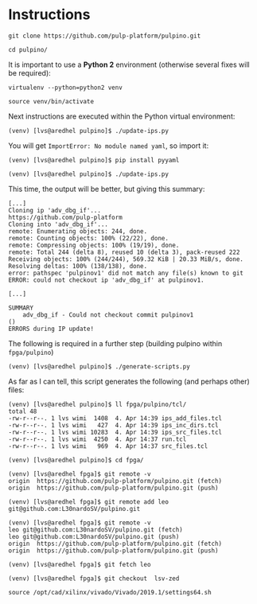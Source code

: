 # Instructions

```
git clone https://github.com/pulp-platform/pulpino.git
```

```
cd pulpino/
```

It is important to use a **Python 2**  environment (otherwise several fixes will be required):

```
virtualenv --python=python2 venv
```

```
source venv/bin/activate
```

Next instructions are executed within the Python virtual environment:

```
(venv) [lvs@aredhel pulpino]$ ./update-ips.py
```

You will get `ImportError: No module named yaml`, so import it:

```
(venv) [lvs@aredhel pulpino]$ pip install pyyaml
```

```
(venv) [lvs@aredhel pulpino]$ ./update-ips.py
```

This time, the output will be better, but giving this summary:

```
[...]
Cloning ip 'adv_dbg_if'...
https://github.com/pulp-platform
Cloning into 'adv_dbg_if'...
remote: Enumerating objects: 244, done.
remote: Counting objects: 100% (22/22), done.
remote: Compressing objects: 100% (19/19), done.
remote: Total 244 (delta 8), reused 10 (delta 3), pack-reused 222
Receiving objects: 100% (244/244), 569.32 KiB | 20.33 MiB/s, done.
Resolving deltas: 100% (138/138), done.
error: pathspec 'pulpinov1' did not match any file(s) known to git
ERROR: could not checkout ip 'adv_dbg_if' at pulpinov1.

[...]

SUMMARY
    adv_dbg_if - Could not checkout commit pulpinov1
()
ERRORS during IP update!
```

The following is required in a further step (building pulpino within `fpga/pulpino`) 

```
(venv) [lvs@aredhel pulpino]$ ./generate-scripts.py
```

As far as I can tell, this script generates the following (and perhaps other) files:

```
(venv) [lvs@aredhel pulpino]$ ll fpga/pulpino/tcl/
total 48
-rw-r--r--. 1 lvs wimi  1408  4. Apr 14:39 ips_add_files.tcl
-rw-r--r--. 1 lvs wimi   427  4. Apr 14:39 ips_inc_dirs.tcl
-rw-r--r--. 1 lvs wimi 10283  4. Apr 14:39 ips_src_files.tcl
-rw-r--r--. 1 lvs wimi  4250  4. Apr 14:37 run.tcl
-rw-r--r--. 1 lvs wimi   969  4. Apr 14:37 src_files.tcl
```

```
(venv) [lvs@aredhel pulpino]$ cd fpga/
```

```
(venv) [lvs@aredhel fpga]$ git remote -v
origin	https://github.com/pulp-platform/pulpino.git (fetch)
origin	https://github.com/pulp-platform/pulpino.git (push)
```

```
(venv) [lvs@aredhel fpga]$ git remote add leo git@github.com:L30nardoSV/pulpino.git
```


```
(venv) [lvs@aredhel fpga]$ git remote -v
leo	git@github.com:L30nardoSV/pulpino.git (fetch)
leo	git@github.com:L30nardoSV/pulpino.git (push)
origin	https://github.com/pulp-platform/pulpino.git (fetch)
origin	https://github.com/pulp-platform/pulpino.git (push)
```

```
(venv) [lvs@aredhel fpga]$ git fetch leo
```

```
(venv) [lvs@aredhel fpga]$ git checkout  lsv-zed
```

```
source /opt/cad/xilinx/vivado/Vivado/2019.1/settings64.sh
```








